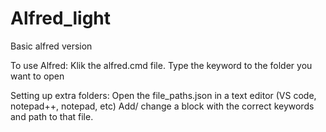 # Alfred_light
Basic alfred version

To use Alfred:
  Klik the alfred.cmd file.
  Type the keyword to the folder you want to open

Setting up extra folders:
  Open the file_paths.json in a text editor (VS code, notepad++, notepad, etc)
  Add/ change a block with the correct keywords and path to that file.
  
